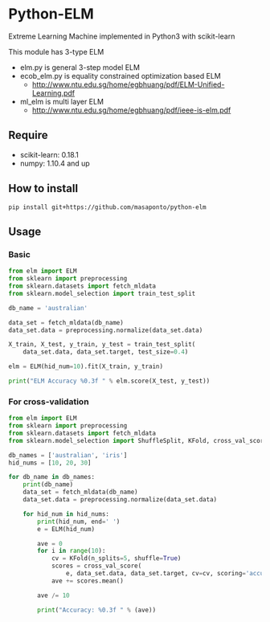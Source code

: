 # Python-ELM
Extreme Learning Machine implemented in Python3 with scikit-learn  

This module has 3-type ELM  
- elm.py is general 3-step model ELM   
- ecob_elm.py is equality constrained optimization based ELM  
  - http://www.ntu.edu.sg/home/egbhuang/pdf/ELM-Unified-Learning.pdf
- ml_elm is multi layer ELM  
  - http://www.ntu.edu.sg/home/egbhuang/pdf/ieee-is-elm.pdf

## Require
- scikit-learn: 0.18.1  
- numpy: 1.10.4 and up  

## How to install 
```
pip install git+https://github.com/masaponto/python-elm
```

## Usage

### Basic

```python
from elm import ELM
from sklearn import preprocessing
from sklearn.datasets import fetch_mldata
from sklearn.model_selection import train_test_split

db_name = 'australian'

data_set = fetch_mldata(db_name)
data_set.data = preprocessing.normalize(data_set.data)

X_train, X_test, y_train, y_test = train_test_split(
    data_set.data, data_set.target, test_size=0.4)

elm = ELM(hid_num=10).fit(X_train, y_train)

print("ELM Accuracy %0.3f " % elm.score(X_test, y_test))
```

### For cross-validation

```python
from elm import ELM
from sklearn import preprocessing
from sklearn.datasets import fetch_mldata
from sklearn.model_selection import ShuffleSplit, KFold, cross_val_score

db_names = ['australian', 'iris']
hid_nums = [10, 20, 30]

for db_name in db_names:
    print(db_name)
    data_set = fetch_mldata(db_name)
    data_set.data = preprocessing.normalize(data_set.data)

    for hid_num in hid_nums:
        print(hid_num, end=' ')
        e = ELM(hid_num)

        ave = 0
        for i in range(10):
            cv = KFold(n_splits=5, shuffle=True)
            scores = cross_val_score(
                e, data_set.data, data_set.target, cv=cv, scoring='accuracy', n_jobs=-1)
            ave += scores.mean()

        ave /= 10

        print("Accuracy: %0.3f " % (ave))
```
